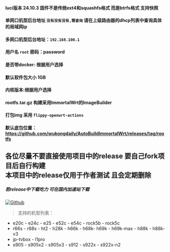 #### luci版本 24.10.3 固件不是传统ext4和squashfs格式 而是btrfs格式 支持快照
#### 单网口机型后台地址 `没有没有没有,需查询` 请在上级路由器的dhcp列表中查询具体的局域网ip
#### 多网口机型后台地址：`192.168.100.1`
#### 用户名 `root` 密码：password
#### 是否带docker: 根据用户选择
#### 默认软件包大小 1GB
#### 内核版本:根据用户选择
#### rootfs.tar.gz 构建采用ImmortalWrt的ImageBuilder
#### 打包img 采用 `flippy-openwrt-actions`
#### 默认底包位置：https://github.com/wukongdaily/AutoBuildImmortalWrt/releases/tag/rootfs

## 各位尽量不要直接使用项目中的release 要自己fork项目后自行构建  <br> 本项目中的release仅用于作者测试 且会定期删除
##### 若release中下载吃力 可在国内加速站下载 
[![Github](https://img.shields.io/badge/Release文件可在国内加速站下载-FC7C0D?logo=github&logoColor=fff&labelColor=000&style=for-the-badge)](https://wkdaily.cpolar.top/archives/1) 
>  支持的机型列表：
- e20c - e24c - e25 - e52c - e54c - rock5b - rock5c
- r66s - r68s - ht2 - h28k - h66k - h68k- h69k - h69k-max - h88k - h88k-v3
- jp-tvbox - l1pro
- s905 - s905x2 - s905x3 - s912 - s922x - s922x-n2